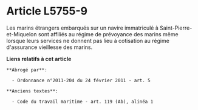 # Article L5755-9

Les marins étrangers embarqués sur un navire immatriculé à Saint-Pierre-et-Miquelon sont affiliés au régime de prévoyance des
marins même lorsque leurs services ne donnent pas lieu à cotisation au régime d'assurance vieillesse des marins.

**Liens relatifs à cet article**

	**Abrogé par**:

	  - Ordonnance n°2011-204 du 24 février 2011 - art. 5

	**Anciens textes**:

	  - Code du travail maritime - art. 119 (Ab), alinéa 1
